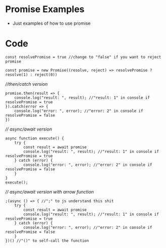 # Promise Examples
 - Just examples of how to use promise
 
# Code 
``` 
const resolvePromise = true //change to "false" if you want to reject promise

const promise = new Promise((resolve, reject) => resolvePromise ? resolve(1) : reject(0))
```

*//then/catch version*

```
promise.then(result => {
    console.log("result: ", result); //"result: 1" in console if resolvePromise = true
}).catch(error => {
    console.log("error: ", error); //"error: 2" in console if resolvePromise = false
})
```

*// async/await version*

```
async function execute() {
    try {
        const result = await promise
        console.log("result: ", result); //"result: 1" in console if resolvePromise = true
    } catch (error) {
        console.log("error: ", error); //"error: 2" in console if resolvePromise = false
    }
}
execute();
```

*// async/await version with arrow function*

```
;(async () => { //";" to js understand this shit
    try {
        const result = await promise
        console.log("result: ", result); //"result: 1" in console if resolvePromise = true
    } catch (error) {
        console.log("error: ", error); //"error: 2" in console if resolvePromise = false
    }
})() //"()" to self-call the function
```
